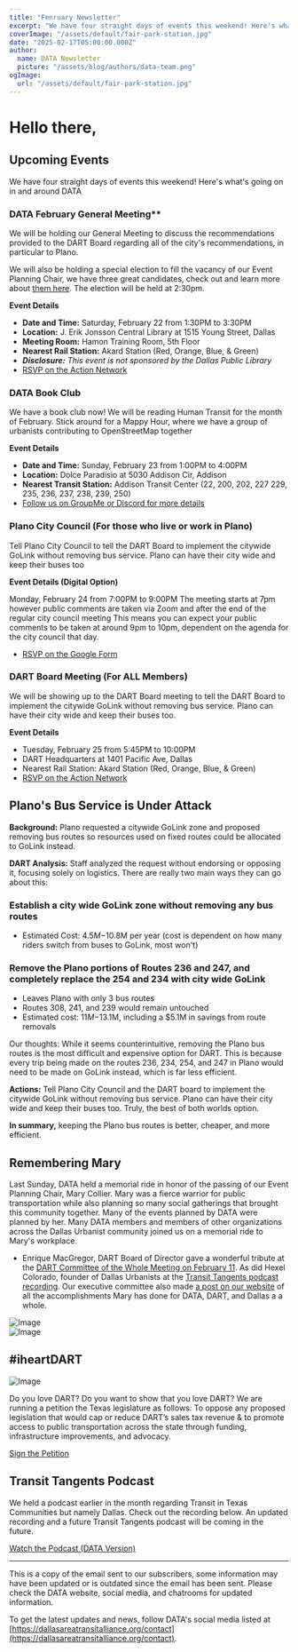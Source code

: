 ```yaml
---
title: "Fenruary Newsletter"
excerpt: "We have four straight days of events this weekend! Here's what's going on in and around DATA"
coverImage: "/assets/default/fair-park-station.jpg"
date: "2025-02-17T05:00:00.000Z"
author:
  name: DATA Newsletter
  picture: "/assets/blog/authors/data-team.png"
ogImage:
  url: "/assets/default/fair-park-station.jpg"
---
```

# Hello there,

## Upcoming Events
We have four straight days of events this weekend! Here's what's going on in and around DATA

### DATA February General Meeting**  
We will be holding our General Meeting to discuss the recommendations provided to the DART Board regarding all of the city's recommendations, in particular to Plano.

We will also be holding a special election to fill the vacancy of our Event Planning Chair, we have three great candidates, check out and learn more about [them here](https://go.ridewithdata.org/feb2025-candidate-pdf). The election will be held at 2:30pm.

**Event Details**

* **Date and Time:** Saturday, February 22 from 1:30PM to 3:30PM  
* **Location:** J. Erik Jonsson Central Library at 1515 Young Street, Dallas  
* **Meeting Room:** Hamon Training Room, 5th Floor  
* **Nearest Rail Station:** Akard Station (Red, Orange, Blue, & Green)
* ***Disclosure:** This event is not sponsored by the Dallas Public Library*  
* [RSVP on the Action Network](https://actionnetwork.org/events/february-general-meeting-and-special-election)


### DATA Book Club
We have a book club now! We will be reading Human Transit for the month of February. Stick around for a Mappy Hour, where we have a group of urbanists contributing to OpenStreetMap together

**Event Details**

* **Date and Time:** Sunday, February 23 from 1:00PM to 4:00PM
* **Location:** Dolce Paradisio at 5030 Addison Cir, Addison
* **Nearest Transit Station:** Addison Transit Center (22, 200, 202, 227 229, 235, 236, 237, 238, 239, 250)
* [Follow us on GroupMe or Discord for more details](/contact)


### Plano City Council (For those who live or work in Plano)
Tell Plano City Council to tell the DART Board to implement the citywide GoLink without removing bus service. Plano can have their city wide and keep their buses too

**Event Details (Digital Option)**

Monday, February 24 from 7:00PM to 9:00PM
The meeting starts at 7pm however public comments are taken via Zoom and after the end of the regular city council meeting
This means you can expect your public comments to be taken at around 9pm to 10pm, dependent on the agenda for the city council that day.
- [RSVP on the Google Form](https://go.ridewithdata.org/plano-pals)


### DART Board Meeting (For ALL Members)
We will be showing up to the DART Board meeting to tell the DART Board to implement the citywide GoLink without removing bus service. Plano can have their city wide and keep their buses too.

**Event Details**

- Tuesday, February 25 from 5:45PM to 10:00PM
- DART Headquarters at 1401 Pacific Ave, Dallas
- Nearest Rail Station: Akard Station (Red, Orange, Blue, & Green)
- [RSVP on the Action Network](https://actionnetwork.org/events/february-general-meeting-and-special-election)

## Plano's Bus Service is Under Attack
**Background:** Plano requested a citywide GoLink zone and proposed removing bus routes so resources used on fixed routes could be allocated to GoLink instead.

**DART Analysis:** Staff analyzed the request without endorsing or opposing it, focusing solely on logistics. There are really two main ways they can go about this:

### Establish a city wide GoLink zone without removing any bus routes
- Estimated Cost: $4.5M-$10.8M per year (cost is dependent on how many riders switch from buses to GoLink, most won't)
### Remove the Plano portions of Routes 236 and 247, and completely replace the 254 and 234 with city wide GoLink
- Leaves Plano with only 3 bus routes
- Routes 308, 241, and 239 would remain untouched
- Estimated cost: $11M-$13.1M, including a $5.1M in savings from route removals  

Our thoughts: While it seems counterintuitive, removing the Plano bus routes is the most difficult and expensive option for DART. This is because every trip being made on the routes 236, 234, 254, and 247 in Plano would need to be made on GoLink instead, which is far less efficient.

**Actions:** Tell Plano City Council and the DART board to implement the citywide GoLink without removing bus service. Plano can have their city wide and keep their buses too. Truly, the best of both worlds option.

**In summary,** keeping the Plano bus routes is better, cheaper, and more efficient.

## Remembering Mary
Last Sunday, DATA held a memorial ride in honor of the passing of our Event Planning Chair, Mary Collier. Mary was a fierce warrior for public transportation while also planning so many social gatherings that brought this community together. Many of the events planned by DATA were planned by her. Many DATA members and members of other organizations across the Dallas Urbanist community joined us on a memorial ride to Mary's workplace.

- Enrique MacGregor, DART Board of Director gave a wonderful tribute at the [DART Committee of the Whole Meeting on February 11](). As did Hexel Colorado, founder of Dallas Urbanists at the [Transit Tangents podcast recording](). Our executive committee also made [a post on our website](/posts/remembering-mary) of all the accomplishments Mary has done for DATA, DART, and Dallas a a whole.

![Image](Memorial_Ride_OfficeRedacted.png)  
![Image](Memorial_Ride_DTC_Station.jpg)  
		
## #iheartDART

![Image](IHEARTDART.png)

Do you love DART? Do you want to show that you love DART? We are running a petition the Texas legislature as follows: To oppose any proposed legislation that would cap or reduce DART’s sales tax revenue & to promote access to public transportation across the state through funding, infrastructure improvements, and advocacy. 

[Sign the Petition](https://actionnetwork.org/letters/save-dart-from-funding-cuts)

## Transit Tangents Podcast 
We held a podcast earlier in the month regarding Transit in Texas Communities but namely Dallas. Check out the recording below. An updated recording and a future Transit Tangents podcast will be coming in the future.

[Watch the Podcast (DATA Version)](https://www.youtube.com/watch?v=wcVZL5xYevM)

---

This is a copy of the email sent to our subscribers, some information may have been updated or is outdated since the email has been sent. Please check the DATA website, social media, and chatrooms for updated information.

To get the latest updates and news, follow DATA's social media listed at [https://dallasareatransitalliance.org/contact](https://dallasareatransitalliance.org/contact).